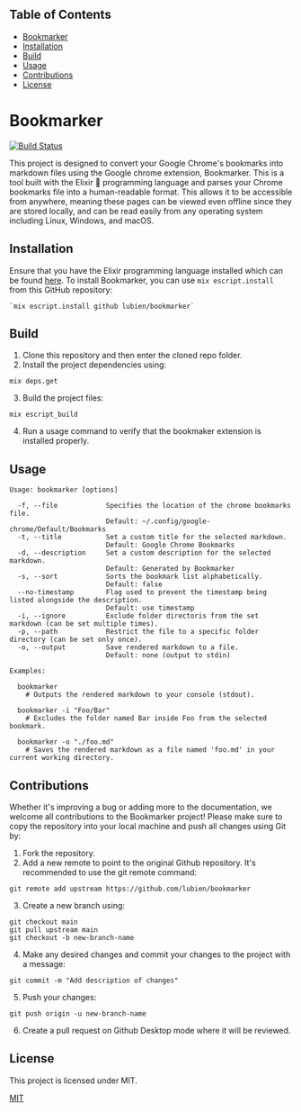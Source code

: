 ## Table of Contents

- [Bookmarker](#bookmarker)
- [Installation](#installation)
- [Build](#build)
- [Usage](#usage)
- [Contributions](#contributions)
- [License](#license)


# Bookmarker

[![Build Status](https://travis-ci.org/lubien/bookmarker.svg?branch=master)](https://travis-ci.org/lubien/bookmarker)

This project is designed to convert your Google Chrome's bookmarks into markdown files using the Google chrome extension, Bookmarker. This is a tool built with the Elixir 💜 programming language and parses your Chrome bookmarks file into a human-readable format. This allows it to be accessible from anywhere, meaning these pages can be viewed even offline since they are stored locally, and can be read easily from any operating system including Linux, Windows, and macOS.

## Installation

Ensure that you have the Elixir programming language installed which can be found [here](https://elixir-lang.org/install.html).
To install Bookmarker, you can use `mix escript.install` from this GitHub repository:

```
`mix escript.install github lubien/bookmarker`
```

## Build

1. Clone this repository and then enter the cloned repo folder.
2. Install the project dependencies using:

```
mix deps.get
```

3. Build the project files:

```
mix escript_build
```

4. Run a usage command to verify that the bookmaker extension is installed properly. 

## Usage

```
Usage: bookmarker [options]

  -f, --file            Specifies the location of the chrome bookmarks file.
                        Default: ~/.config/google-chrome/Default/Bookmarks
  -t, --title           Set a custom title for the selected markdown.
                        Default: Google Chrome Bookmarks
  -d, --description     Set a custom description for the selected markdown.
                        Default: Generated by Bookmarker
  -s, --sort            Sorts the bookmark list alphabetically.
                        Default: false
  --no-timestamp        Flag used to prevent the timestamp being listed alongside the description.
                        Default: use timestamp
  -i, --ignore          Exclude folder directoris from the set markdown (can be set multiple times).
  -p, --path            Restrict the file to a specific folder directory (can be set only once).
  -o, --output          Save rendered markdown to a file.
                        Default: none (output to stdin)

Examples:

  bookmarker
    # Outputs the rendered markdown to your console (stdout).

  bookmarker -i "Foo/Bar"
    # Excludes the folder named Bar inside Foo from the selected bookmark.

  bookmarker -o "./foo.md"
    # Saves the rendered markdown as a file named 'foo.md' in your current working directory.
```
## Contributions

Whether it's improving a bug or adding more to the documentation, we welcome all contributions to the Bookmarker project! Please make sure to copy the repository into your local machine and push all changes using Git by:

1. Fork the repository.
2. Add a new remote to point to the original Github repository. It's recommended to use the git remote command:

```
git remote add upstream https://github.com/lubien/bookmarker
```
3. Create a new branch using:

```
git checkout main
git pull upstream main
git checkout -b new-branch-name
```

4. Make any desired changes and commit your changes to the project with a message:

```
git commit -m "Add description of changes"
```

5. Push your changes:

```
git push origin -u new-branch-name
```

6. Create a pull request on Github Desktop mode where it will be reviewed.

## License

This project is licensed under MIT.

[MIT](LICENSE.md)